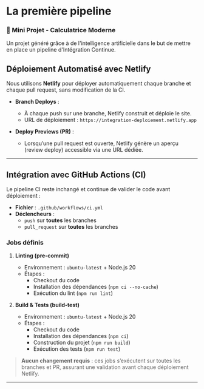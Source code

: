 # La première pipeline


### 🧮 Mini Projet - Calculatrice Moderne

Un projet généré grâce à de l'intelligence artificielle dans le but de mettre en place un pipeline
d'Intégration Continue.


## Déploiement Automatisé avec Netlify

Nous utilisons **Netlify** pour déployer automatiquement chaque branche et chaque pull request, sans modification de la CI.

- **Branch Deploys** :

  - À chaque push sur une branche, Netlify construit et déploie le site.
  - URL de déploiement : `https://integration-deploiement.netlify.app`

- **Deploy Previews (PR)** :

  - Lorsqu’une pull request est ouverte, Netlify génère un aperçu (review deploy) accessible via une URL dédiée.

---

## Intégration avec GitHub Actions (CI)

Le pipeline CI reste inchangé et continue de valider le code avant déploiement :

- **Fichier** : `.github/workflows/ci.yml`
- **Déclencheurs** :
  - `push` sur **toutes** les branches
  - `pull_request` sur **toutes** les branches

### Jobs définis

1. **Linting (pre-commit)**

   - Environnement : `ubuntu-latest` + Node.js 20
   - Étapes :
     - Checkout du code
     - Installation des dépendances (`npm ci --no-cache`)
     - Exécution du lint (`npm run lint`)

2. **Build & Tests (build-test)**

   - Environnement : `ubuntu-latest` + Node.js 20
   - Étapes :
     - Checkout du code
     - Installation des dépendances (`npm ci`)
     - Construction du projet (`npm run build`)
     - Exécution des tests (`npm run test`)

> **Aucun changement requis** : ces jobs s’exécutent sur toutes les branches et PR, assurant une validation avant chaque déploiement Netlify.

---



